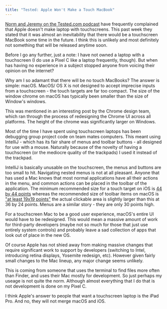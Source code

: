 ```yaml
---
title: "Tested: Apple Won't Make a Touch MacBook"
---
```


[Norm and Jeremy on the Tested.com podcast](https://www.tested.com/tech/586632-episode-373-dongle-required-102716/) have frequently complained that Apple doesn't make laptop with touchscreens. This past week they stated that it was almost an inevitability that there would be a touchscreen MacBook some time in the future. I think this is unlikely and most definitely not something that will be released anytime soon.

Before I go any further, just a note: I have not owned a laptop with a touchscreen (I do use a Pixel C like a laptop frequently, though). But when has having no experience in a subject stopped anyone from voicing their opinion on the internet?

Why am I so adamant that there will be no touch MacBooks? The answer is simple: macOS. MacOS/ OS X is not designed to accept imprecise inputs from a touchscreen - the touch targets are far too compact. The size of the window chrome on macOS has typically been smaller than the size of Window's windows.

This was mentioned in an interesting post by the Chrome design team, which ran through the process of redesigning the Chrome UI across all platforms. The height of the chrome was significantly larger on Windows.

Most of the time I have spent using touchscreen laptops has been debugging group project code on team mates computers. This meant using IntelliJ - which has its fair share of menus and toolbar buttons - all designed for use with a mouse. Naturally because of the novelty of having a touchscreen (or the mediocre quality of the trackpads) I used it instead of the trackpad.

IntelliJ is basically unusable on the touchscreen, the menus and buttons are too small to hit. Navigating nested menus is not at all pleasant. Anyone that has used a Mac knows that most normal applications have all their actions in the menu, and common actions can be placed in the toolbar of the application. The minimum recommended size for a touch target on iOS is [44 by 44 points](https://stackoverflow.com/questions/1928991/minimum-sensible-button-size-on-iphone) whereas the recommended size of toolbar items on macOS is ["at least 19x19 points"](https://developer.apple.com/library/content/documentation/UserExperience/Conceptual/OSXHIGuidelines/ToolbarIcons.html) the actual clickable area is slightly larger than this at 36 by 24 points. Menus are a similar story - they are only 30 points high.

For a touchscreen Mac to be a good user experience, macOS's entire UI would have to be redesigned. This would mean a massive amount of work for third-party developers (maybe not so much for those that just use entirely system controls) and probably leave a sad collection of apps that look out of place in the new OS.

Of course Apple has not shied away from making massive changes that require significant work to support by developers (switching to Intel, introducing retina displays, Yosemite redesign, etc). However given fairly small changes to the Mac lineup, any major change seems unlikely.

This is coming from someone that uses the terminal to find files more often than Finder, and uses their Mac mostly for development. So just perhaps my useage is not quite the norm. Although almost everything that I do that is not development is done on my Pixel C.

I think Apple's answer to people that want a touchscreen laptop is the iPad Pro. And no, they will not merge macOS and iOS.
